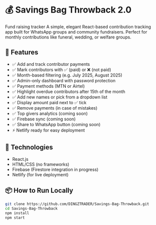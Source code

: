 # 💰 Savings Bag Throwback 2.0
Fund raising tracker
A simple, elegant React-based contribution tracking app built for WhatsApp groups and community fundraisers. Perfect for monthly contributions like funeral, wedding, or welfare groups.

## 🌟 Features

- ✅ Add and track contributor payments
- ✅ Mark contributors with ✅ (paid) or ❌ (not paid)
- ✅ Month-based filtering (e.g. July 2025, August 2025)
- ✅ Admin-only dashboard with password protection
- ✅ Payment methods (MTN or Airtel)
- ✅ Highlight overdue contributors after 15th of the month
- ✅ Add new names or pick from a dropdown list
- ✅ Display amount paid next to ✅ tick
- ✅ Remove payments (in case of mistakes)
- ✅ Top givers analytics (coming soon)
- ✅ Firebase sync (coming soon)
- ✅ Share to WhatsApp button (coming soon)
- ⚡ Netlify ready for easy deployment

## 🔧 Technologies

- React.js
- HTML/CSS (no frameworks)
- Firebase (Firestore integration in progress)
- Netlify (for live deployment)

## 📦 How to Run Locally

```bash
git clone https://github.com/DINGZTRADER/Savings-Bag-Throwback.git
cd Savings-Bag-Throwback
npm install
npm start

